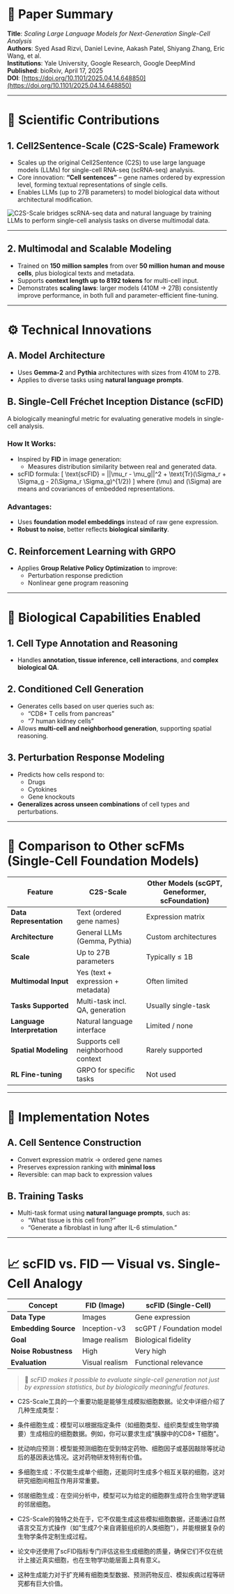 
# 📄 **Paper Summary**  
**Title**: *Scaling Large Language Models for Next-Generation Single-Cell Analysis*  
**Authors**: Syed Asad Rizvi, Daniel Levine, Aakash Patel, Shiyang Zhang, Eric Wang, et al.  
**Institutions**: Yale University, Google Research, Google DeepMind  
**Published**: bioRxiv, April 17, 2025  
**DOI**: [https://doi.org/10.1101/2025.04.14.648850](https://doi.org/10.1101/2025.04.14.648850)

---

# 🔬 **Scientific Contributions**

## 1. **Cell2Sentence-Scale (C2S-Scale) Framework**
- Scales up the original Cell2Sentence (C2S) to use large language models (LLMs) for single-cell RNA-seq (scRNA-seq) analysis.
- Core innovation: **“Cell sentences”** – gene names ordered by expression level, forming textual representations of single cells.
- Enables LLMs (up to 27B parameters) to model biological data without architectural modification.

![C2S-Scale bridges scRNA-seq data and natural language by training LLMs to perform single-cell analysis tasks on diverse multimodal data.](../../../paper-figures/2025-04-Cell2Sentence-ScalePreprint-bioRxiv.png)

---

## 2. **Multimodal and Scalable Modeling**
- Trained on **150 million samples** from over **50 million human and mouse cells**, plus biological texts and metadata.
- Supports **context length up to 8192 tokens** for multi-cell input.
- Demonstrates **scaling laws**: larger models (410M → 27B) consistently improve performance, in both full and parameter-efficient fine-tuning.

---

# ⚙️ **Technical Innovations**

## A. **Model Architecture**
- Uses **Gemma-2** and **Pythia** architectures with sizes from 410M to 27B.
- Applies to diverse tasks using **natural language prompts**.

## B. **Single-Cell Fréchet Inception Distance (scFID)**
A biologically meaningful metric for evaluating generative models in single-cell analysis.
### How It Works:
- Inspired by **FID** in image generation:
  - Measures distribution similarity between real and generated data.
- scFID formula:
  \[
  \text{scFID} = ||\mu_r - \mu_g||^2 + \text{Tr}(\Sigma_r + \Sigma_g - 2(\Sigma_r \Sigma_g)^{1/2})
  \]
  where \(\mu\) and \(\Sigma\) are means and covariances of embedded representations.

### Advantages:
- Uses **foundation model embeddings** instead of raw gene expression.
- **Robust to noise**, better reflects **biological similarity**.

## C. **Reinforcement Learning with GRPO**
- Applies **Group Relative Policy Optimization** to improve:
  - Perturbation response prediction
  - Nonlinear gene program reasoning

---

# 🧠 **Biological Capabilities Enabled**

## 1. **Cell Type Annotation and Reasoning**
- Handles **annotation, tissue inference, cell interactions**, and **complex biological QA**.

## 2. **Conditioned Cell Generation**
- Generates cells based on user queries such as:
  - “CD8+ T cells from pancreas”
  - “7 human kidney cells”
- Allows **multi-cell and neighborhood generation**, supporting spatial reasoning.

## 3. **Perturbation Response Modeling**
- Predicts how cells respond to:
  - Drugs
  - Cytokines
  - Gene knockouts
- **Generalizes across unseen combinations** of cell types and perturbations.

---

# 🔁 **Comparison to Other scFMs (Single-Cell Foundation Models)**

| Feature | **C2S-Scale** | Other Models (scGPT, Geneformer, scFoundation) |
|--------|---------------|-----------------------------------------------|
| **Data Representation** | Text (ordered gene names) | Expression matrix |
| **Architecture** | General LLMs (Gemma, Pythia) | Custom architectures |
| **Scale** | Up to 27B parameters | Typically ≤ 1B |
| **Multimodal Input** | Yes (text + expression + metadata) | Often limited |
| **Tasks Supported** | Multi-task incl. QA, generation | Usually single-task |
| **Language Interpretation** | Natural language interface | Limited / none |
| **Spatial Modeling** | Supports cell neighborhood context | Rarely supported |
| **RL Fine-tuning** | GRPO for specific tasks | Not used |

---

# 🧪 **Implementation Notes**

## A. **Cell Sentence Construction**
- Convert expression matrix → ordered gene names
- Preserves expression ranking with **minimal loss**
- Reversible: can map back to expression values

## B. **Training Tasks**
- Multi-task format using **natural language prompts**, such as:
  - “What tissue is this cell from?”
  - “Generate a fibroblast in lung after IL-6 stimulation.”

---

# 📈 **scFID vs. FID — Visual vs. Single-Cell Analogy**

| Concept | **FID (Image)** | **scFID (Single-Cell)** |
|--------|------------------|--------------------------|
| **Data Type** | Images | Gene expression |
| **Embedding Source** | Inception-v3 | scGPT / Foundation model |
| **Goal** | Image realism | Biological fidelity |
| **Noise Robustness** | High | Very high |
| **Evaluation** | Visual realism | Functional relevance |

> 🔎 *scFID makes it possible to evaluate single-cell generation not just by expression statistics, but by biologically meaningful features.*

* C2S-Scale工具的一个重要功能是能够生成模拟细胞数据。论文中详细介绍了几种生成类型：

- 条件细胞生成：模型可以根据指定条件（如细胞类型、组织类型或生物学摘要）生成相应的细胞数据。例如，你可以要求生成"胰腺中的CD8+ T细胞"。
- 扰动响应预测：模型能预测细胞在受到特定药物、细胞因子或基因敲除等扰动后的基因表达情况。这对药物研发特别有价值。
- 多细胞生成：不仅能生成单个细胞，还能同时生成多个相互关联的细胞，这对研究细胞间相互作用非常重要。
- 邻居细胞生成：在空间分析中，模型可以为给定的细胞群生成符合生物学逻辑的邻居细胞。

- C2S-Scale的独特之处在于，它不仅能生成这些模拟细胞数据，还能通过自然语言交互方式操作（如"生成7个来自肾脏组织的人类细胞"），并能根据复杂的生物学条件定制生成过程。
- 论文中还使用了scFID指标专门评估这些生成细胞的质量，确保它们不仅在统计上接近真实细胞，也在生物学功能层面上具有意义。
- 这种生成能力对于扩充稀有细胞类型数据、预测药物反应、模拟疾病过程等研究都有巨大价值。
